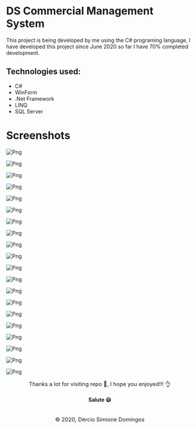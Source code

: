 # DS Commercial Management System 

This project is being developed by me using the C# programing language, I have developed this project since June 2020 so far I have 70% completed development.

<h2>Technologies used:</h2>
<ul>
    <li>C#</li>
    <li>WinForm</li>
    <li>.Net Framework</li>
    <li>LINQ</li>
    <li>SQL Server</li>
</ul>


# Screenshots
![Png](Screenshots/Captura%20de%20Tela%20(181).png)

![Png](Screenshots/Captura%20de%20Tela%20(182).png)

![Png](Screenshots/Captura%20de%20Tela%20(183).png)

![Png](Screenshots/Captura%20de%20Tela%20(184).png)

![Png](Screenshots/Captura%20de%20Tela%20(185).png)

![Png](Screenshots/Captura%20de%20Tela%20(186).png)

![Png](Screenshots/Captura%20de%20Tela%20(187).png)

![Png](Screenshots/Captura%20de%20Tela%20(188).png)

![Png](Screenshots/Captura%20de%20Tela%20(189).png)

![Png](Screenshots/Captura%20de%20Tela%20(190).png)

![Png](Screenshots/Captura%20de%20Tela%20(191).png)

![Png](Screenshots/Captura%20de%20Tela%20(192).png)

![Png](Screenshots/Captura%20de%20Tela%20(193).png)

![Png](Screenshots/Captura%20de%20Tela%20(194).png)

![Png](Screenshots/Captura%20de%20Tela%20(195).png)

![Png](Screenshots/Captura%20de%20Tela%20(196).png)

![Png](Screenshots/Captura%20de%20Tela%20(197).png)

![Png](Screenshots/Captura%20de%20Tela%20(198).png)

![Png](Screenshots/Captura%20de%20Tela%20(199).png)

![Png](Screenshots/Captura%20de%20Tela%20(200).png)



<p align="center" style="text-align:center; font-size:11pt; margin:0;"> 
    Thanks a lot for visiting repo 🙂, I hope you enjoyed!!! 👌<br/>
    <h4 align="center"align="center" style="text-align:center;">Salute 😃</h4> 
</p>
<br/>

<p align="center" style="text-align:center; font-size:11pt; margin:0;"> 
    © 2020, Dércio Simione Domingos
</p>
